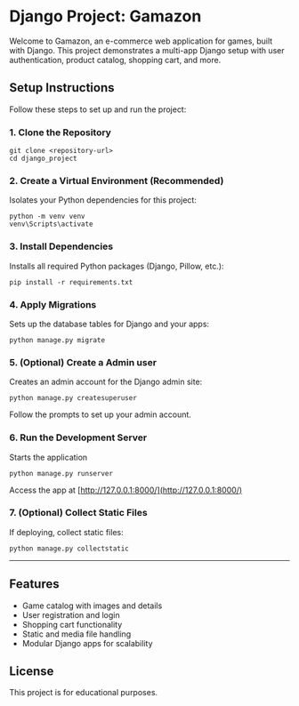 
# Django Project: Gamazon

Welcome to Gamazon, an e-commerce web application for games, built with Django. This project demonstrates a multi-app Django setup with user authentication, product catalog, shopping cart, and more.

## Setup Instructions

Follow these steps to set up and run the project:

### 1. Clone the Repository
```
git clone <repository-url>
cd django_project
```

### 2. Create a Virtual Environment (Recommended)
Isolates your Python dependencies for this project:
```
python -m venv venv
venv\Scripts\activate
```

### 3. Install Dependencies
Installs all required Python packages (Django, Pillow, etc.):
```
pip install -r requirements.txt
```

### 4. Apply Migrations
Sets up the database tables for Django and your apps:
```
python manage.py migrate
```

### 5. (Optional) Create a Admin user
Creates an admin account for the Django admin site:
```
python manage.py createsuperuser
```
Follow the prompts to set up your admin account.

### 6. Run the Development Server
Starts the application
```
python manage.py runserver
```
Access the app at [http://127.0.0.1:8000/](http://127.0.0.1:8000/)

### 7. (Optional) Collect Static Files
If deploying, collect static files:
```
python manage.py collectstatic
```

---

## Features
- Game catalog with images and details
- User registration and login
- Shopping cart functionality
- Static and media file handling
- Modular Django apps for scalability

## License
This project is for educational purposes.


